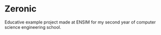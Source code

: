 # Zeronic

Educative example project made at ENSIM for my second year of computer science engineering school.
